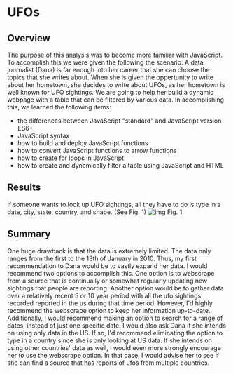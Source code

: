 # UFOs

## Overview
The purpose of this analysis was to become more familiar with JavaScript. To accomplish this we were given the following the scenario:
A data journalist (Dana) is far enough into her career that she can choose the topics that she writes about. When she is given the oppertunity to write about her hometown, she decides to write about UFOs, as her hometown is well known for UFO sightings. We are going to help her build a dynamic webpage with a table that can be filtered by various data. In accomplishing this, we learned the following items:
- the differences between JavaScript "standard" and JavaScript version ES6+
- JavaScript syntax
- how to build and deploy JavaScript functions
- how to convert JavaScript functions to arrow functions
- how to create for loops in JavaScript
- how to create and dynamically filter a table using JavaScript and HTML
## Results
If someone wants to look up UFO sightings, all they have to do is type in a date, city, state, country, and shape. (See Fig. 1)
![img](https://user-images.githubusercontent.com/94420548/159194590-05e927a1-13d2-497b-8e39-ca12fbba83f3.png)
Fig. 1
## Summary
One huge drawback is that the data is extremely limited. The data only ranges from the first to the 13th of January in 2010. Thus, my first recommendation to Dana would be to vastly expand her data. I would recommend two options to accomplish this. One option is to webscrape from a source that is continually or somewhat regularly updating new sightings that people are reporting.  Another option would be to gather data over a relatively recent 5 or 10 year period with all the ufo sightings recorded reported in the us during that time period. However, I'd highly recommend the webscrape option to keep her information up-to-date. Additionally, I would recommend making an option to search for a range of dates, instead of just one specific date. I would also ask Dana if she intends on using only data in the US. If so, I'd recommend eliminating the option to type in a country since she is only looking at US data. If she intends on using other countries' data as well, I would even more strongly encourage her to use the webscrape option. In that case, I would advise her to see if she can find a source that has reports of ufos from multiple countries.
